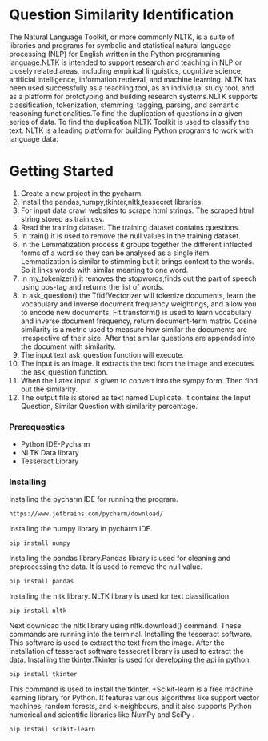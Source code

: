 # Question Similarity Identification
  The Natural Language Toolkit, or more commonly NLTK, is a suite of libraries and programs for symbolic and statistical natural language processing (NLP) for English written in the Python programming language.NLTK is intended to support research and teaching in NLP or closely related areas, including empirical linguistics, cognitive science, artificial intelligence, information retrieval, and machine learning. NLTK has been used successfully as a teaching tool, as an individual study tool, and as a platform for prototyping and building research systems.NLTK supports classification, tokenization, stemming, tagging, parsing, and semantic reasoning functionalities.To find the duplication of questions in a given series of data. To find the duplication NLTK Toolkit is used to classify the text. NLTK is a leading platform for building Python programs to work with language data.
# Getting Started
   1. Create a new project in the pycharm. 
   2. Install the pandas,numpy,tkinter,nltk,tessecret libraries. 
   3. For input data crawl websites to scrape html strings. The scraped html string stored as train.csv.
   4. Read the training dataset. The training dataset contains questions.
   5. In train() it is used to remove the null values in the training dataset. 
   6. In the Lemmatization process it groups together the different inflected forms of a word so they can be analysed as a single item. Lemmatization is similar to stimming but it brings context to the words. So it links words with similar meaning to one word.
   7. In my_tokenizer() it removes the stopwords,finds out the part of speech using pos-tag and returns the list of words. 
   8. In ask_question() the TfidfVectorizer will tokenize documents, learn the vocabulary and inverse document frequency weightings, and allow you to encode new documents. Fit.transform() is used to learn vocabulary and inverse document frequency, return document-term matrix. Cosine similarity is a metric used to measure how similar the documents are irrespective of their size. After that similar questions are appended into the document with similarity.
   9. The input text ask_question function will execute.
  10. The input is an image. It extracts the text from the image and executes the ask_question function.
  11. When the Latex input is given to convert into the sympy form. Then find out the similarity.
  12. The output file is stored as text named Duplicate. It contains the Input Question, Similar Question with similarity percentage.
### Prerequestics
  * Python IDE-Pycharm
  * NLTK Data library
  * Tesseract Library
### Installing
Installing the pycharm IDE for running the program.
  ```
  https://www.jetbrains.com/pycharm/download/ 
  ```
Installing the numpy library in pycharm IDE.
  ```
  pip install numpy
  ```
Installing the pandas library.Pandas library is used for cleaning and preprocessing the data. It is used to remove the null value.
```
pip install pandas
```
Installing the nltk library. NLTK library is used for text classification.
```
pip install nltk
```
Next download the nltk library using nltk.download() command.
These commands are running into the terminal.
Installing the tesseract software. This software is used to extract the text from the image. After the installation of tesseract software tessecret library is used to extract the data.
Installing the tkinter.Tkinter is used for developing the api in python.
```
pip install tkinter 
```
This command is used to install the tkinter. 
+Scikit-learn is a free machine learning library for Python. It features various algorithms like support vector machines, random forests, and k-neighbours, and it also supports Python numerical and scientific libraries like NumPy and SciPy .
```
pip install scikit-learn
```





